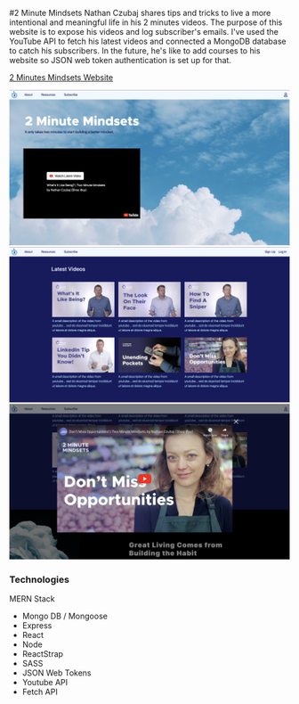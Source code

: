 #2 Minute Mindsets
Nathan Czubaj shares tips and tricks to live a more intentional and meaningful life in his 2 minutes videos. The purpose of this website is to expose his videos and log subscriber's emails. 
I've used the YouTube API to fetch his latest videos and connected a MongoDB database to catch his subscribers. In the future, he's like to add courses to his website so JSON web token authentication is set up for that.

[2 Minutes Mindsets Website](https://twominmind.herokuapp.com/)

<img src="/public/images/Screenshots/Landing.png" alt="Landing Page Screenshot">
<img src="/public/images/Screenshots/LatestVids.png" alt="Latest Videos Screenshot">
<img src="/public/images/Screenshots/VideoPlayer.png" alt="Video Player Screenshot">


### Technologies
MERN Stack
* Mongo DB / Mongoose
* Express
* React
* Node
* ReactStrap
* SASS
* JSON Web Tokens
* Youtube API
* Fetch API